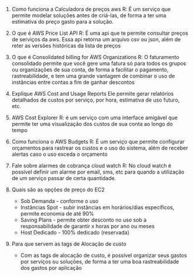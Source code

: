 1. Como funciona a Calculadora de preços aws
   R: É um serviço que permite modelar soluções antes de criá-las, de forma a ter uma estimativa do preço gasto para a solução.
1. O que é AWS Price List API
   R: É uma api que te permite consultar preços de serviços da aws. Essa api retorna um arquivo csv ou json, além de reter as versões históricas da lista de preços
1. O que é Consolidated billing for AWS Organizations
   R: O faturamento consolidado permite que você gere uma fatura só para todos os grupos ou organizações de sua conta, de forma a facilitar o pagamento, rastreabilidade, e tem uma grande vantagem de combinar o uso de instâncias entre contas a fim de ganhar descontos
1. Explique AWS Cost and Usage Reports
   Ele permite gerar relatórios detalhados de custos por serviço, por hora, estimativa de uso futuro, etc.
1. AWS Cost Explorer
   R: é um serviço com uma interface amigável que permite ter uma visualização dos custos de sua conta ao longo do tempo
1. Como funciona o AWS Budgets
   R: É um serviço que permite configurar orçamentos para rastrear os custos e o uso do sistema, além de receber alertas caso o uso exceda o orçamento
1. Fale sobre alarmes de cobrança cloud watch
   R: No cloud watch é possível definir um alarme por email, sms, etc para quando a utilização de um serviço passar de certa quantidade.
1. Quais são as opções de preço do EC2

   - Sob Demanda - conforme o uso
   - Instâncias Spot - subir instãncias em horários/dias específicos, permite economia de até 90%
   - Saving Plans - permite obter desconto no uso sob a responsabilidade de garantir x horas por ano ou meses
   - Host Dedicado - 100% dedicado (reservada)

1. Para que servem as tags de Alocação de custo

   - Com as tags de alocação de custo, é possível organizar seus gastos por serviços ou soluções, de forma a ter uma boa rastreabilidade dos gastos por aplicação
